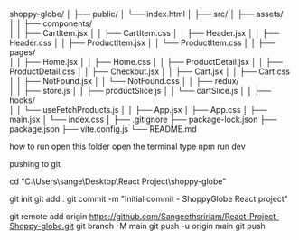 shoppy-globe/
│
├── public/
│ └── index.html
│
├── src/
│ ├── assets/  
│
│ ├── components/  
│ │ ├── CartItem.jsx
│ │ ├── CartItem.css
│ │ ├── Header.jsx
│ │ ├── Header.css
│ │ ├── ProductItem.jsx
│ │ └── ProductItem.css
│
│ ├── pages/  
│ │ ├── Home.jsx
│ │ ├── Home.css
│ │ ├── ProductDetail.jsx
│ │ ├── ProductDetail.css
│ │ ├── Checkout.jsx
│ │ ├── Cart.jsx
│ │ ├── Cart.css
│ │ ├── NotFound.jsx
│ │ └── NotFound.css
│
│ ├── redux/  
│ │ ├── store.js
│ │ ├── productSlice.js
│ │ └── cartSlice.js
│
│ ├── hooks/  
│ │ └── useFetchProducts.js
│
│ ├── App.jsx
│ ├── App.css
│ ├── main.jsx
│ └── index.css
│
├── .gitignore
├── package-lock.json
├── package.json
├── vite.config.js
└── README.md

how to run open this folder
open the terminal type npm run dev

pushing to git

cd "C:\Users\sange\Desktop\React Project\shoppy-globe"

git init
git add .
git commit -m "Initial commit - ShoppyGlobe React project"

git remote add origin https://github.com/Sangeethsririam/React-Project-Shoppy-globe.git
git branch -M main
git push -u origin main
git push
